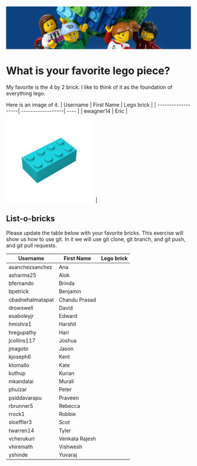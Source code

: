 ![What is your favorite lego brick?](./static/banner_lego.png)

# What is your favorite lego piece?

My favorite is the 4 by 2 brick. I like to think of it as the foundation of everything lego.

Here is an image of it. 
| Username           | First Name        | Lego brick |
| -------------------| ------------------| ---- |
| ewagner14    | Eric               | ![Lego brick](./static/4by2.jpg) |

## List-o-bricks

Please update the table below with your favorite bricks. This exercise will show us how to use git. In it we will use git clone, git branch, and git push, and git pull requests.

| Username           | First Name        | Lego brick |
| -------------------| ------------------| ---- |
| asanchezsanchez    | Ana               |      |
| asharma25          | Alok              |      |
| bfernando          | Brinda            |      |
| bpetrick           | Benjamin          |      |
| cbadnehalmatapat   | Chandu Prasad     |      |
| drowswell          | David             |      |
| esaboleyjr         | Edward            |      |
| hmishra1           | Harshit           |      |
| hregupathy         | Hari              |      |
| jcollins117        | Joshua            |      |
| jmagoto            | Jason             |      |
| kjoseph6           | Kent              |      |
| ktomallo           | Kate              |      |
| kuthup             | Kurian            |      |
| mkandalai          | Murali            |      |
| phuizar            | Peter             |      |
| psiddavarapu       | Praveen           |      |
| rbrunner5          | Rebecca           |      |
| rrock1             | Robbie            |      |
| sloeffler3         | Scot              |      |
| twarren14          | Tyler             |      |
| vcherukuri         | Venkata Rajesh    |      |
| vhiremath          | Vishwesh          |      |
| yshinde            | Yuvaraj           |      |